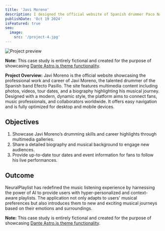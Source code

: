 ```yaml
---
title: 'Javi Moreno'
description: I designed the official website of Spanish drummer Paco Navarro. Built with WordPress, the site showcases his career, videos, gallery, and schedule, featuring a clean and professional design that highlights his musical journey.
publishDate: 'Oct 19 2024'
isFeatured: true
seo:
  image:
    src: '/project-4.jpg'
---
```


![Project preview](/project-4.jpg)

**Note:** This case study is entirely fictional and created for the purpose of showcasing [Dante Astro.js theme functionality](https://justgoodui.com/astro-themes/dante/).

**Project Overview:**
Javi Moreno is the official website showcasing the professional work and career of Javi Moreno, the talented drummer of the Spanish band Efecto Pasillo. The site features multimedia content including photos, videos, tour dates, and a biography highlighting his musical journey. Designed with a modern, dynamic style, the platform aims to connect fans, music professionals, and collaborators worldwide. It offers easy navigation and is fully optimized for desktop and mobile devices.

## Objectives

1. Showcase Javi Moreno’s drumming skills and career highlights through multimedia galleries.
2. Share a detailed biography and musical background to engage new audiences.
3. Provide up-to-date tour dates and event information for fans to follow his live performances.


## Outcome

NeuralPlaylist has redefined the music listening experience by harnessing the power of AI to provide users with hyper-personalized and context-aware playlists. The application not only adapts to users' musical preferences but also introduces them to new and exciting musical journeys based on their emotions and surroundings.

**Note:** This case study is entirely fictional and created for the purpose of showcasing [Dante Astro.js theme functionality](https://justgoodui.com/astro-themes/dante/).
